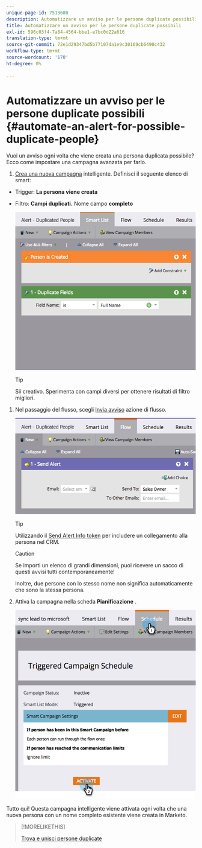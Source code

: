 ```yaml
---
unique-page-id: 7513680
description: Automatizzare un avviso per le persone duplicate possibili - Documenti Marketo - Documentazione del prodotto
title: Automatizzare un avviso per le persone duplicate possibili
exl-id: 596c03f4-7a84-4564-bbe1-e7bc0d22a616
translation-type: tm+mt
source-git-commit: 72e1d29347bd5b77107da1e9c30169cb6490c432
workflow-type: tm+mt
source-wordcount: '170'
ht-degree: 0%

---
```


# Automatizzare un avviso per le persone duplicate possibili {#automate-an-alert-for-possible-duplicate-people}

Vuoi un avviso ogni volta che viene creata una persona duplicata possibile? Ecco come impostare una campagna avanzata per farlo.

1. [Crea una nuova campagna](/help/marketo/product-docs/core-marketo-concepts/smart-campaigns/creating-a-smart-campaign/create-a-new-smart-campaign.md) intelligente. Definisci il seguente elenco di smart:

* Trigger: **La persona viene creata**
* Filtro: **Campi duplicati.** Nome campo  **completo**

   ![](assets/image2017-3-27-8-3a22-3a4.png)

   >[!TIP]
   >
   >Sii creativo. Sperimenta con campi diversi per ottenere risultati di filtro migliori.

1. Nel passaggio del flusso, scegli [Invia avviso](/help/marketo/product-docs/core-marketo-concepts/smart-campaigns/flow-actions/send-alert.md) azione di flusso.

   ![](assets/image2017-3-27-8-3a24-3a8.png)

   >[!TIP]
   >
   >Utilizzando il [Send Alert Info token](/help/marketo/product-docs/email-marketing/general/using-tokens/use-the-send-alert-info-token.md) per includere un collegamento alla persona nel CRM.

   >[!CAUTION]
   >
   >Se importi un elenco di grandi dimensioni, puoi ricevere un sacco di questi avvisi tutti contemporaneamente!
   >
   >Inoltre, due persone con lo stesso nome non significa automaticamente che sono la stessa persona.

1. Attiva la campagna nella scheda **Pianificazione** .

   ![](assets/image2017-3-27-8-3a24-3a37.png)

Tutto qui! Questa campagna intelligente viene attivata ogni volta che una nuova persona con un nome completo esistente viene creata in Marketo.

>[!MORELIKETHIS]
>
>[Trova e unisci persone duplicate](/help/marketo/product-docs/core-marketo-concepts/smart-lists-and-static-lists/managing-people-in-smart-lists/find-and-merge-duplicate-people.md)
